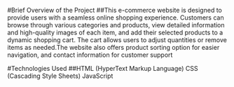 #Brief  Overview of the Project
##This e-commerce website is designed to provide users with a seamless online shopping experience. Customers can browse through various categories and products, view detailed information and high-quality images of each item, and add their selected products to a dynamic shopping cart. The cart allows users to adjust quantities or remove items as needed.The website also offers product sorting option for easier navigation, and contact information for customer support

#Technologies Used
##HTML (HyperText Markup Language)
  CSS (Cascading Style Sheets)
  JavaScript
